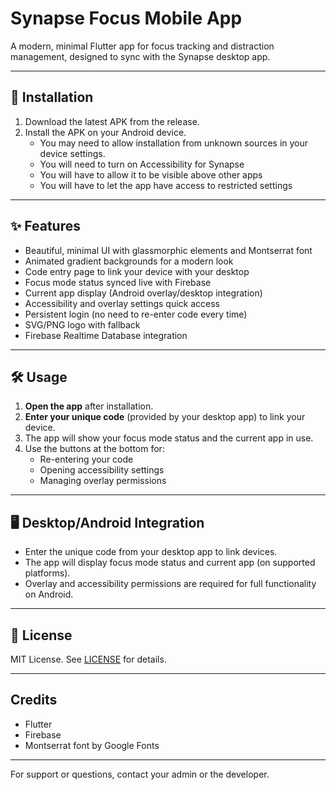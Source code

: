 # Synapse Focus Mobile App

A modern, minimal Flutter app for focus tracking and distraction management, designed to sync with the Synapse desktop app.

---

## 📲 Installation

1. Download the latest APK from the release.
2. Install the APK on your Android device.
   - You may need to allow installation from unknown sources in your device settings.
   - You will need to turn on Accessibility for Synapse
   - You will have to allow it to be visible above other apps
   - You will have to let the app have access to restricted settings

---

## ✨ Features

- Beautiful, minimal UI with glassmorphic elements and Montserrat font
- Animated gradient backgrounds for a modern look
- Code entry page to link your device with your desktop
- Focus mode status synced live with Firebase
- Current app display (Android overlay/desktop integration)
- Accessibility and overlay settings quick access
- Persistent login (no need to re-enter code every time)
- SVG/PNG logo with fallback
- Firebase Realtime Database integration

---

## 🛠️ Usage

1. **Open the app** after installation.
2. **Enter your unique code** (provided by your desktop app) to link your device.
3. The app will show your focus mode status and the current app in use.
4. Use the buttons at the bottom for:
   - Re-entering your code
   - Opening accessibility settings
   - Managing overlay permissions

---

## 🖥️ Desktop/Android Integration

- Enter the unique code from your desktop app to link devices.
- The app will display focus mode status and current app (on supported platforms).
- Overlay and accessibility permissions are required for full functionality on Android.

---

## 📄 License

MIT License. See [LICENSE](LICENSE) for details.

---

## Credits

- Flutter
- Firebase
- Montserrat font by Google Fonts

---

For support or questions, contact your admin or the developer.
